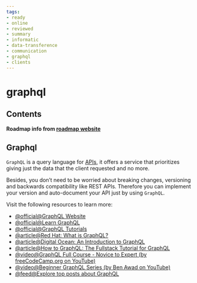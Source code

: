 ```yaml
---
tags:
- ready
- online
- reviewed
- summary
- informatic
- data-transference
- communication
- graphql
- clients
---
```


# graphql

## Contents

__Roadmap info from [roadmap website](https://roadmap.sh/golang/go-api-clients/graphql)__

## Graphql

`GraphQL` is a query language for [APIs](https://developer.mozilla.org/en-US/docs/Glossary/API), it offers a service that prioritizes giving just the data that the client requested and no more.

Besides, you don’t need to be worried about breaking changes, versioning and backwards compatibility like REST APIs. Therefore you can implement your version and auto-document your API just by using `GraphQL`.

Visit the following resources to learn more:

- [@official@GraphQL Website](https://graphql.org/)
- [@official@Learn GraphQL](https://graphql.org/learn/)
- [@official@GraphQL Tutorials](https://www.graphql.com/tutorials/)
- [@article@Red Hat: What is GraphQL?](https://www.redhat.com/en/topics/api/what-is-graphql)
- [@article@Digital Ocean: An Introduction to GraphQL](https://www.digitalocean.com/community/tutorials/an-introduction-to-graphql)
- [@article@How to GraphQL: The Fullstack Tutorial for GraphQL](https://www.howtographql.com/)
- [@video@GraphQL Full Course - Novice to Expert (by freeCodeCamp.org on YouTube)](https://www.youtube.com/watch?v=ed8SzALpx1Q)
- [@video@Beginner GraphQL Series (by Ben Awad on YouTube)](https://www.youtube.com/playlist?list=PLN3n1USn4xln0j_NN9k4j5hS1thsGibKi)
- [@feed@Explore top posts about GraphQL](https://app.daily.dev/tags/graphql?ref=roadmapsh)
